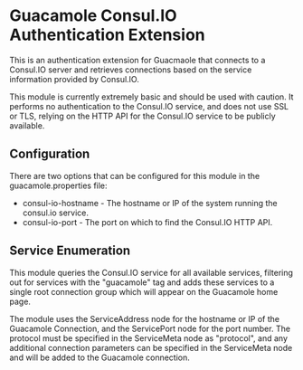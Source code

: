 # Guacamole Consul.IO Authentication Extension
This is an authentication extension for Guacmaole that connects to a
Consul.IO server and retrieves connections based on the service information
provided by Consul.IO.

This module is currently extremely basic and should be used with caution.  It
performs no authentication to the Consul.IO service, and does not use SSL or TLS,
relying on the HTTP API for the Consul.IO service to be publicly available.

## Configuration
There are two options that can be configured for this module in the
guacamole.properties file:
* consul-io-hostname - The hostname or IP of the system running the consul.io service.
* consul-io-port - The port on which to find the Consul.IO HTTP API.

## Service Enumeration
This module queries the Consul.IO service for all available services, filtering
out for services with the "guacamole" tag and adds these services to a single
root connection group which will appear on the Guacamole home page.

The module uses the ServiceAddress node for the hostname or IP of the Guacamole
Connection, and the ServicePort node for the port number.  The protocol must be
specified in the ServiceMeta node as "protocol", and any additional connection
parameters can be specified in the ServiceMeta node and will be added to the
Guacamole connection.
